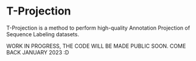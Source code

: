 # T-Projection
T-Projection is a method to perform high-quality Annotation Projection of Sequence Labeling datasets. 

WORK IN PROGRESS, THE CODE WILL BE MADE PUBLIC SOON. COME BACK JANUARY 2023 :D 
